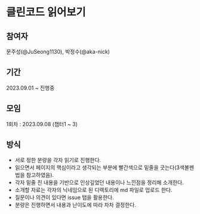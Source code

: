 # 클린코드 읽어보기

## 참여자
문주성(@JuSeong1130), 박정수(@aka-nick)

## 기간
2023.09.01 ~ 진행중

## 모임
1회차 : 2023.09.08 (챕터1 ~ 3)

## 방식
- 서로 정한 분량을 각자 읽기로 진행한다.
- 읽으면서 페이지의 핵심이라고 생각되는 부분에 빨간색으로 밑줄을 긋는다(3색볼펜법을 참고하였음).
- 각자 밑줄 친 내용을 기반으로 인상깊었던 내용이나 느낀점을 정리해 소개한다.
- 소개할 자료는 각자의 닉네임으로 된 디렉토리에 md 파일로 업로드 한다.
- 질문이나 의견이 있다면 issue 탭을 활용한다.
- 분량은 진행하면서 내용과 난이도에 따라 차차 결정한다.
